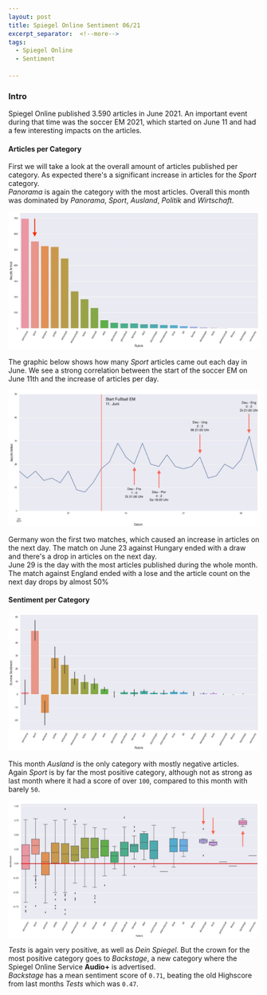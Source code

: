 ```yaml
---
layout: post
title: Spiegel Online Sentiment 06/21
excerpt_separator:  <!--more-->
tags:
  - Spiegel Online
  - Sentiment

---
```


### Intro

Spiegel Online published 3.590 articles in June 2021. An important event during that time was the soccer EM 2021, which started on June 11 and had a few interesting impacts on the articles.


#### Articles per Category

First we will take a look at the overall amount of articles published per category. As expected there's a significant increase in articles for the *Sport* category.\
*Panorama* is again the category with the most articles. Overall this month was dominated by *Panorama*, *Sport*, *Ausland*, *Politik* and *Wirtschaft*.

![ref](/_screenshots/0621/0621_cat_bar.jpg?raw=true)

The graphic below shows how many *Sport* articles came out each day in June. We see a strong correlation between the start of the soccer EM on June 11th and the increase of articles per day.

![ref](/_screenshots/0621/2106_sport_line.jpg?raw=true)

Germany won the first two matches, which caused an increase in articles on the next day. The match on June 23 against Hungary ended with a draw and there's a drop in articles on the next day.\
June 29 is the day with the most articles published during the whole month. The match against England ended with a lose and the article count on the next day drops by almost 50%

#### Sentiment per Category

![ref](/_screenshots/0621/2106_sent_bar.jpg?raw=true)

This month *Ausland* is the only category with mostly negative articles. Again *Sport* is by far the most positive category, although not as strong as last month where it had a score of over `100`, compared to this month with barely `50`.

![ref](/_screenshots/0621/2106_sent_box_backstage.jpg?raw=true)

*Tests* is again very positive, as well as *Dein Spiegel*. But the crown for the most positive category goes to *Backstage*, a new category where the Spiegel Online Service **Audio+** is advertised.\
*Backstage* has a mean sentiment score of `0.71`, beating the old Highscore from last months *Tests* which was `0.47`. 
